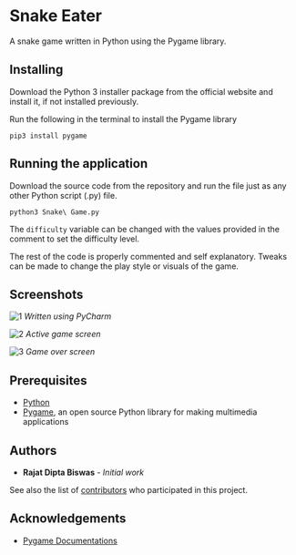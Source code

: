 # Snake Eater
A snake game written in Python using the Pygame library.


## Installing
Download the Python 3 installer package from the official website and install it, if not installed previously.

Run the following in the terminal to install the Pygame library
```
pip3 install pygame
```


## Running the application
Download the source code from the repository and run the file just as any other Python script (.py) file.
```
python3 Snake\ Game.py
```

The `difficulty` variable can be changed with the values provided in the comment to set the difficulty level.

The rest of the code is properly commented and self explanatory. Tweaks can be made to change the play style or visuals of the game.


## Screenshots

![1](https://user-images.githubusercontent.com/32998741/33873439-27f635b2-df45-11e7-8fc1-f7812f17447a.png)
*Written using PyCharm*

![2](https://user-images.githubusercontent.com/32998741/33873437-2780ed2a-df45-11e7-9776-b1f151fa4e02.png)
*Active game screen*

![3](https://user-images.githubusercontent.com/32998741/33873440-28647360-df45-11e7-8291-b82d5646352f.png)
*Game over screen*


## Prerequisites
* [Python](https://www.python.org)
* [Pygame](https://www.pygame.org/wiki/GettingStarted), an open source Python library for making multimedia applications


## Authors

* **Rajat Dipta Biswas** - *Initial work*

See also the list of [contributors](https://github.com/rajatdiptabiswas/snake-pygame/graphs/contributors) who participated in this project.

## Acknowledgements
* [Pygame Documentations](https://www.pygame.org/docs/)
